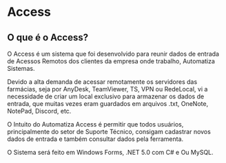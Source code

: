 # Access

## O que é o Access?
O Access é um sistema que foi desenvolvido para reunir dados de entrada de Acessos Remotos dos clientes da empresa onde trabalho, Automatiza Sistemas.

Devido a alta demanda de acessar remotamente os servidores das farmácias, seja por AnyDesk, TeamViewer, TS, VPN ou RedeLocal, vi a necessidade de criar um local exclusivo para armazenar os dados de entrada, que muitas vezes eram guardados em arquivos .txt, OneNote, NotePad, Discord, etc.

O Intuito do Automatiza Access é permitir que todos usuários, principalmente do setor de Suporte Técnico, consigam cadastrar novos dados de entrada e também consultar dados pela ferramenta.

O Sistema será feito em Windows Forms, .NET 5.0 com C# e Ou MySQL.
